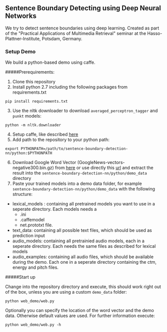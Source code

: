 ## Sentence Boundary Detecting using Deep Neural Networks

We try to detect sentence boundaries using deep learning.
Created as part of the "Practical Applications of Multimedia Retrieval" seminar at the Hasso-Plattner-Institute, Potsdam, Germany.

### Setup Demo
We build a python-based demo using caffe.

#####Prerequirements:
1. Clone this repository
2. Install python 2.7 including the following packages from requirements.txt

  `pip install requirements.txt`

3. Use the nltk downloader to download `averaged_perceptron_tagger` and `punkt` models:

  `python -m nltk.downloader`

4. Setup caffe, like described [here](http://caffe.berkeleyvision.org/installation.html)
5. Add path to the repository to your python path: 

  `export PYTHONPATH=/path/to/sentence-boundary-detection-nn/python:$PYTHONPATH`

6. Download Google Word Vector (GoogleNews-vectors-negative300.bin.gz) from [here](https://code.google.com/p/word2vec/)  or use directly this [url](https://drive.google.com/file/d/0B7XkCwpI5KDYNlNUTTlSS21pQmM/edit?usp=sharing) and extract the result into the `sentence-boundary-detection-nn/python/demo_data` directory
7. Paste your trained models into a demo data folder, for example `sentence-boundary-detection-nn/python/demo_data` with the following structure:
  * lexical_models : containing all pretrained models you want to use in a seperate directory. Each models needs a 
    * .ini
    * .caffemodel
    * net.prototxt file.
  * text_data: containing all possible text files, which should be used as prediction input
  * audio_models: containing all pretrainied audio models, each in a seperate directory. Each needs the same files as described for lexical models
  * audio_examples: containing all audio files, which should be available during the demo. Each one in a seperate directory containing the ctm, energy and pitch files.

#####Start up

Change into the repository directory and execute, this should work right out of the box, unless you are using a custom `demo_data` folder:
```
python web_demo/web.py
```
Optionally you can specify the location of the word vector and the demo data. Otherwise default values are used.
For further information execute:
```
python web_demo/web.py -h
```
